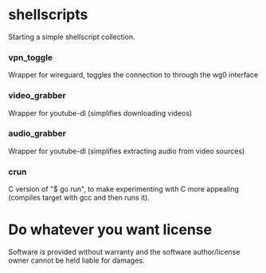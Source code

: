 # shellscripts
Starting a simple shellscript collection.

### vpn_toggle
Wrapper for wireguard, toggles the connection to through the wg0 interface

### video_grabber
Wrapper for youtube-dl (simplifies downloading videos)

### audio_grabber
Wrapper for youtube-dl (simplifies extracting audio from video sources)

### crun
C version of "$ go run", to make experimenting with C more appealing (compiles target with gcc and then runs it).

# Do whatever you want license
Software is provided without warranty and the software author/license owner cannot be held liable for damages.
